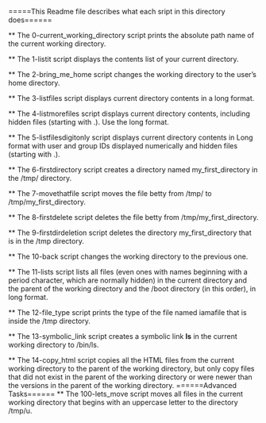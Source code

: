 =====This Readme file describes what each sript in this directory does======

** The 0-current_working_directory script prints the absolute path name of the current working directory.

** The 1-listit script displays the contents list of your current directory.

** The 2-bring_me_home script changes the working directory to the user’s home directory.

** The 3-listfiles script displays current directory contents in a long format.

** The 4-listmorefiles script displays current directory contents, including hidden files (starting with .). Use the long format.

** The 5-listfilesdigitonly script displays current directory contents in Long format with user and group IDs displayed numerically and hidden files (starting with .).

** The 6-firstdirectory script creates a directory named my_first_directory in the /tmp/ directory.

** The 7-movethatfile script moves the file betty from /tmp/ to /tmp/my_first_directory.

** The 8-firstdelete script deletes the file betty from /tmp/my_first_directory.

** The 9-firstdirdeletion script deletes the directory my_first_directory that is in the /tmp directory.

** The 10-back script changes the working directory to the previous one.

** The 11-lists script lists all files (even ones with names beginning with a period character, which are normally hidden) in the current directory and the parent of the working directory and the /boot directory (in this order), in long format.

** The 12-file_type script prints the type of the file named iamafile that is inside the /tmp directory.

** The 13-symbolic_link script creates a symbolic link __ls__ in the current working directory to /bin/ls.

** The 14-copy_html script copies all the HTML files from the current working directory to the parent of the working directory, but only copy files that did not exist in the parent of the working directory or were newer than the versions in the parent of the working directory.
	======Advanced Tasks======
** The 100-lets_move script moves all files in the current working directory that begins with an uppercase letter to the directory /tmp/u.
